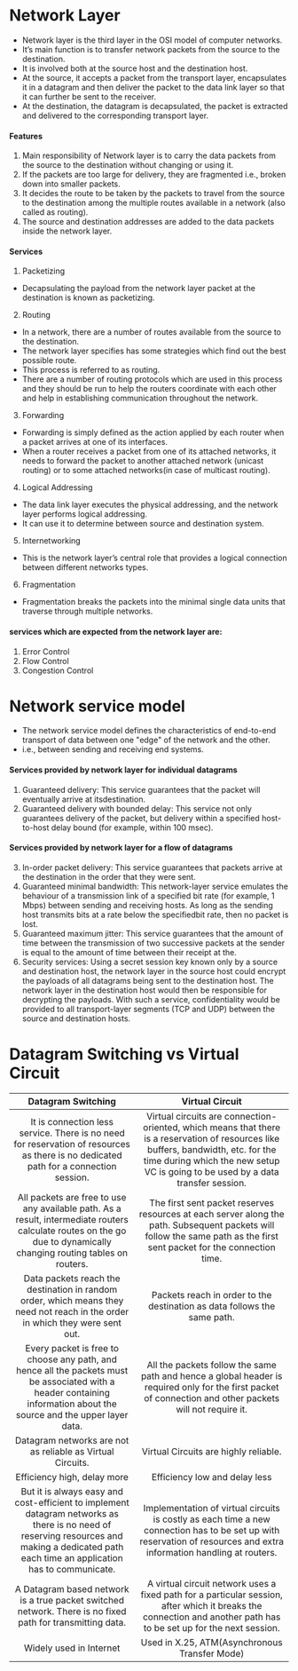 # Network Layer

- Network layer is the third layer in the OSI model of computer networks.
- It’s main function is to transfer network packets from the source to the destination.
- It is involved both at the source host and the destination host.
- At the source, it accepts a packet from the transport layer, encapsulates it in a datagram and then deliver the packet to the data link layer so that it can further be sent to the receiver.
- At the destination, the datagram is decapsulated, the packet is extracted and delivered to the corresponding transport layer. 

#### Features 

1. Main responsibility of Network layer is to carry the data packets from the source to the destination without changing or using it. 
2. If the packets are too large for delivery, they are fragmented i.e., broken down into smaller packets. 
3. It decides the route to be taken by the packets to travel from the source to the destination among the multiple routes available in a network (also called as routing). 
4. The source and destination addresses are added to the data packets inside the network layer. 

#### Services 

1. Packetizing 
- Decapsulating the payload from the network layer packet at the destination is known as packetizing. 
2. Routing
- In a network, there are a number of routes available from the source to the destination.
- The network layer specifies has some strategies which find out the best possible route.
- This process is referred to as routing.
- There are a number of routing protocols which are used in this process and they should be run to help the routers coordinate with each other and help in establishing communication throughout the network. 
3. Forwarding
- Forwarding is simply defined as the action applied by each router when a packet arrives at one of its interfaces. 
- When a router receives a packet from one of its attached networks, it needs to forward the packet to another attached network (unicast routing) or to some attached networks(in case of multicast routing). 
4. Logical Addressing 
- The data link layer executes the physical addressing, and the network layer performs logical addressing. 
- It can use it to determine between source and destination system.
5. Internetworking 
- This is the network layer’s central role that provides a logical connection between different networks types.
6. Fragmentation 
- Fragmentation breaks the packets into the minimal single data units that traverse through multiple networks.



#### services which are expected from the network layer are:  
1. Error Control 
2. Flow Control 
3. Congestion Control 

# Network service model
- The network service model defines the characteristics of end-to-end transport of data between one "edge" of the network and the other.
- i.e., between sending and receiving end systems.

#### Services provided by network layer for individual datagrams

1. Guaranteed delivery: This service guarantees that the packet will eventually arrive at itsdestination.
2. Guaranteed delivery with bounded delay: This service not only guarantees delivery of the packet, but delivery within a specified host-to-host delay bound (for example, within 100 msec).

#### Services provided by network layer for a flow of datagrams

3. In-order packet delivery: This service guarantees that packets arrive at the destination in the order that they were sent.
4. Guaranteed minimal bandwidth: This network-layer service emulates the behaviour of a transmission link of a specified bit rate (for example, 1 Mbps) between sending and receiving hosts. As long as the sending host transmits bits at a rate below the specifiedbit rate, then no packet is lost.
5. Guaranteed maximum jitter: This service guarantees that the amount of time between the transmission of two successive packets at the sender is equal to the amount of time between their receipt at the.
6. Security services: Using a secret session key known only by a source and destination host, the network layer in the source host could encrypt the payloads of all datagrams being sent to the destination host. The network layer in the destination host would then be responsible for decrypting the payloads. With such a service, confidentiality would be provided to all transport-layer segments (TCP and UDP) between the source and destination hosts.

# Datagram Switching vs Virtual Circuit 

|                                                                                     Datagram Switching                                                                                      |                                                                                                     Virtual Circuit                                                                                                     |
|:-------------------------------------------------------------------------------------------------------------------------------------------------------------------------------------------:|:-----------------------------------------------------------------------------------------------------------------------------------------------------------------------------------------------------------------------:|
| It is connection less service. There is no need for reservation of resources as there is no dedicated path for a connection session.                                                        | Virtual circuits are connection-oriented, which means that there is a reservation of resources like buffers, bandwidth, etc. for the time during which the new setup VC is going to be used by a data transfer session. |
| All packets are free to use any available path. As a result, intermediate routers calculate routes on the go due to dynamically changing routing tables on routers.                         | The first sent packet reserves resources at each server along the path. Subsequent packets will follow the same path as the first sent packet for the connection time.                                                  |
| Data packets reach the destination in random order, which means they need not reach in the order in which they were sent out.                                                               | Packets reach in order to the destination as data follows the same path.                                                                                                                                                |
| Every packet is free to choose any path, and hence all the packets must be associated with a header containing information about the source and the upper layer data.                       | All the packets follow the same path and hence a global header is required only for the first packet of connection and other packets will not require it.                                                               |
| Datagram networks are not as reliable as Virtual Circuits.                                                                                                                                  | Virtual Circuits are highly reliable.                                                                                                                                                                                   |
| Efficiency high, delay more                                                                                                                                                                 | Efficiency low and delay less                                                                                                                                                                                           |
| But it is always easy and cost-efficient to implement datagram networks as there is no need of reserving resources and making a dedicated path each time an application has to communicate. | Implementation of virtual circuits is costly as each time a new connection has to be set up with reservation of resources and extra information handling at routers.                                                    |
| A Datagram based network is a true packet switched network. There is no fixed path for transmitting data.                                                                                   | A virtual circuit network uses a fixed path for a particular session, after which it breaks the connection and another path has to be set up for the next session.                                                      |
| Widely used in Internet                                                                                                                                                                     | Used in X.25, ATM(Asynchronous Transfer Mode)                                                                                                                                                                           |
